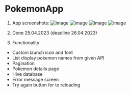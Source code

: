 # PokemonApp
1. App screenshots:
![image](https://user-images.githubusercontent.com/94312514/234389886-bbd2e23d-dbf8-4987-a6b8-6f1e3374fa85.png)
![image](https://user-images.githubusercontent.com/94312514/234390845-491149af-582e-4288-8aed-01ec8e352e57.png)
![image](https://user-images.githubusercontent.com/94312514/234390902-eeb9f197-4f2a-4de5-bbbb-beb5eec7d2c6.png)
![image](https://user-images.githubusercontent.com/94312514/234390995-179ca110-0a03-4a12-898d-f2e4ee24be70.png)

2. Done 25.04.2023 (deadline 26.04.2023)
3. Functionality:
- Custom launch icon and font
- List display pokemon names from given API
- Pagination
- Pokemon details page
- Hive database
- Error message screen
- Try again button for to reloading
